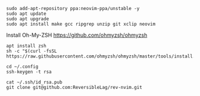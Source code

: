 ```
sudo add-apt-repository ppa:neovim-ppa/unstable -y
sudo apt update
sudo apt upgrade
sudo apt install make gcc ripgrep unzip git xclip neovim
```
Install Oh-My-ZSH
https://github.com/ohmyzsh/ohmyzsh
```
apt install zsh
sh -c "$(curl -fsSL https://raw.githubusercontent.com/ohmyzsh/ohmyzsh/master/tools/install.sh)"
```

```
cd ~/.config
ssh-keygen -t rsa

cat ~/.ssh/id_rsa.pub
git clone git@github.com:ReversibleLag/rev-nvim.git
```
